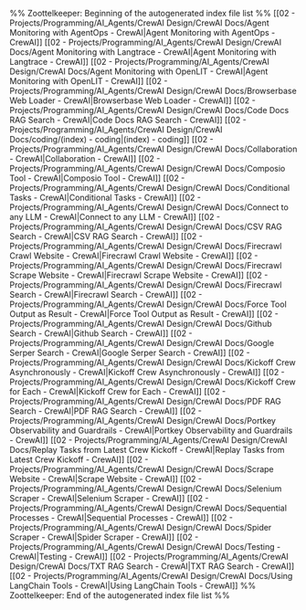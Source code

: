 %% Zoottelkeeper: Beginning of the autogenerated index file list  %%
 [[02 - Projects/Programming/AI_Agents/CrewAI Design/CrewAI Docs/Agent Monitoring with AgentOps - CrewAI|Agent Monitoring with AgentOps - CrewAI]]
 [[02 - Projects/Programming/AI_Agents/CrewAI Design/CrewAI Docs/Agent Monitoring with Langtrace - CrewAI|Agent Monitoring with Langtrace - CrewAI]]
 [[02 - Projects/Programming/AI_Agents/CrewAI Design/CrewAI Docs/Agent Monitoring with OpenLIT - CrewAI|Agent Monitoring with OpenLIT - CrewAI]]
 [[02 - Projects/Programming/AI_Agents/CrewAI Design/CrewAI Docs/Browserbase Web Loader - CrewAI|Browserbase Web Loader - CrewAI]]
 [[02 - Projects/Programming/AI_Agents/CrewAI Design/CrewAI Docs/Code Docs RAG Search - CrewAI|Code Docs RAG Search - CrewAI]]
 [[02 - Projects/Programming/AI_Agents/CrewAI Design/CrewAI Docs/coding/(index) - coding|(index) - coding]]
 [[02 - Projects/Programming/AI_Agents/CrewAI Design/CrewAI Docs/Collaboration - CrewAI|Collaboration - CrewAI]]
 [[02 - Projects/Programming/AI_Agents/CrewAI Design/CrewAI Docs/Composio Tool - CrewAI|Composio Tool - CrewAI]]
 [[02 - Projects/Programming/AI_Agents/CrewAI Design/CrewAI Docs/Conditional Tasks - CrewAI|Conditional Tasks - CrewAI]]
 [[02 - Projects/Programming/AI_Agents/CrewAI Design/CrewAI Docs/Connect to any LLM - CrewAI|Connect to any LLM - CrewAI]]
 [[02 - Projects/Programming/AI_Agents/CrewAI Design/CrewAI Docs/CSV RAG Search - CrewAI|CSV RAG Search - CrewAI]]
 [[02 - Projects/Programming/AI_Agents/CrewAI Design/CrewAI Docs/Firecrawl Crawl Website - CrewAI|Firecrawl Crawl Website - CrewAI]]
 [[02 - Projects/Programming/AI_Agents/CrewAI Design/CrewAI Docs/Firecrawl Scrape Website - CrewAI|Firecrawl Scrape Website - CrewAI]]
 [[02 - Projects/Programming/AI_Agents/CrewAI Design/CrewAI Docs/Firecrawl Search - CrewAI|Firecrawl Search - CrewAI]]
 [[02 - Projects/Programming/AI_Agents/CrewAI Design/CrewAI Docs/Force Tool Output as Result - CrewAI|Force Tool Output as Result - CrewAI]]
 [[02 - Projects/Programming/AI_Agents/CrewAI Design/CrewAI Docs/Github Search - CrewAI|Github Search - CrewAI]]
 [[02 - Projects/Programming/AI_Agents/CrewAI Design/CrewAI Docs/Google Serper Search - CrewAI|Google Serper Search - CrewAI]]
 [[02 - Projects/Programming/AI_Agents/CrewAI Design/CrewAI Docs/Kickoff Crew Asynchronously - CrewAI|Kickoff Crew Asynchronously - CrewAI]]
 [[02 - Projects/Programming/AI_Agents/CrewAI Design/CrewAI Docs/Kickoff Crew for Each - CrewAI|Kickoff Crew for Each - CrewAI]]
 [[02 - Projects/Programming/AI_Agents/CrewAI Design/CrewAI Docs/PDF RAG Search - CrewAI|PDF RAG Search - CrewAI]]
 [[02 - Projects/Programming/AI_Agents/CrewAI Design/CrewAI Docs/Portkey Observability and Guardrails - CrewAI|Portkey Observability and Guardrails - CrewAI]]
 [[02 - Projects/Programming/AI_Agents/CrewAI Design/CrewAI Docs/Replay Tasks from Latest Crew Kickoff - CrewAI|Replay Tasks from Latest Crew Kickoff - CrewAI]]
 [[02 - Projects/Programming/AI_Agents/CrewAI Design/CrewAI Docs/Scrape Website - CrewAI|Scrape Website - CrewAI]]
 [[02 - Projects/Programming/AI_Agents/CrewAI Design/CrewAI Docs/Selenium Scraper - CrewAI|Selenium Scraper - CrewAI]]
 [[02 - Projects/Programming/AI_Agents/CrewAI Design/CrewAI Docs/Sequential Processes - CrewAI|Sequential Processes - CrewAI]]
 [[02 - Projects/Programming/AI_Agents/CrewAI Design/CrewAI Docs/Spider Scraper - CrewAI|Spider Scraper - CrewAI]]
 [[02 - Projects/Programming/AI_Agents/CrewAI Design/CrewAI Docs/Testing - CrewAI|Testing - CrewAI]]
 [[02 - Projects/Programming/AI_Agents/CrewAI Design/CrewAI Docs/TXT RAG Search - CrewAI|TXT RAG Search - CrewAI]]
 [[02 - Projects/Programming/AI_Agents/CrewAI Design/CrewAI Docs/Using LangChain Tools - CrewAI|Using LangChain Tools - CrewAI]]
%% Zoottelkeeper: End of the autogenerated index file list  %%
